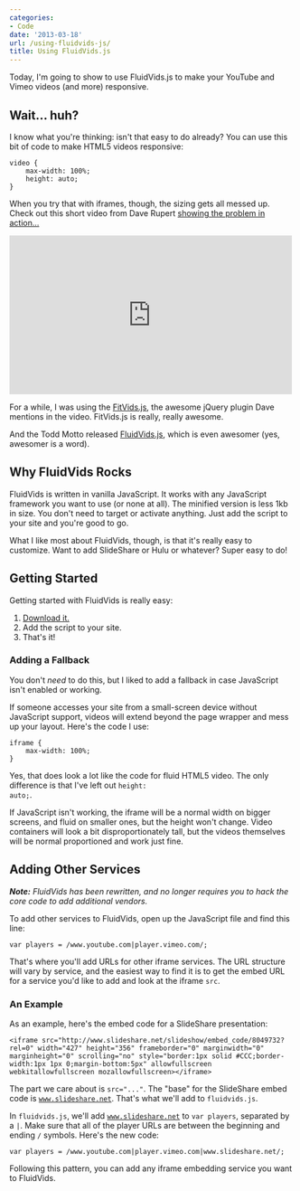 ```yaml
---
categories:
- Code
date: '2013-03-18'
url: /using-fluidvids-js/
title: Using FluidVids.js
---
```


Today, I'm going to show to use FluidVids.js to make your YouTube and Vimeo videos (and more) responsive.
<!--more-->
<h2>Wait... huh?</h2>

I know what you're thinking: isn't that easy to do already? You can use this bit of code to make HTML5 videos responsive:

<pre><code class="language-css">video {
    max-width: 100%;
    height: auto;
}</code></pre>

When you try that with iframes, though, the sizing gets all messed up. Check out this short video from Dave Rupert <a href="http://vimeo.com/28523422">showing the problem in action...</a>

<iframe src="https://player.vimeo.com/video/28523422" width="500" height="281" frameborder="0" webkitAllowFullScreen mozallowfullscreen allowFullScreen></iframe>

For a while, I was using the <a href="http://fitvidsjs.com/">FitVids.js</a>, the awesome jQuery plugin Dave mentions in the video. FitVids.js is really, really awesome.

And the Todd Motto released <a href="http://toddmotto.com/fluid-and-responsive-youtube-and-vimeo-videos-with-fluidvids-js/">FluidVids.js</a>, which is even awesomer (yes, awesomer is a word).

<h2>Why FluidVids Rocks</h2>

FluidVids is written in vanilla JavaScript. It works with any JavaScript framework you want to use (or none at all). The minified version is less 1kb in size. You don't need to target or activate anything. Just add the script to your site and you're good to go.

What I like most about FluidVids, though, is that it's really easy to customize. Want to add SlideShare or Hulu or whatever? Super easy to do!

<h2>Getting Started</h2>

Getting started with FluidVids is really easy:

<ol>
<li><a href="http://toddmotto.com/fluid-and-responsive-youtube-and-vimeo-videos-with-fluidvids-js/">Download it.</a></li>
<li>Add the script to your site.</li>
<li>That's it!</li>
</ol>

<h3>Adding a Fallback</h3>

You don't <em>need</em> to do this, but I liked to add a fallback in case JavaScript isn't enabled or working.

If someone accesses your site from a small-screen device without JavaScript support, videos will extend beyond the page wrapper and mess up your layout. Here's the code I use:

<pre><code class="language-css">iframe {
    max-width: 100%;
}</code></pre>

Yes, that does look a lot like the code for fluid HTML5 video. The only difference is that I've left out <code class="language-css">height: auto;</code>.

If JavaScript isn't working, the iframe will be a normal width on bigger screens, and fluid on smaller ones, but the height won't change. Video containers will look a bit disproportionately tall, but the videos themselves will be normal proportioned and work just fine.

<h2>Adding Other Services</h2>

<em><strong>Note:</strong> FluidVids has been rewritten, and no longer requires you to hack the core code to add additional vendors.</em>

To add other services to FluidVids, open up the JavaScript file and find this line:

<pre><code class="language-javascript">var players = /www.youtube.com|player.vimeo.com/;</code></pre>

That's where you'll add URLs for other iframe services. The URL structure will vary by service, and the easiest way to find it is to get the embed URL for a service you'd like to add and look at the iframe <code class="language-markup">src</code>.

<h3>An Example</h3>

As an example, here's the embed code for a SlideShare presentation:

<pre><code class="language-markup">&lt;iframe src="http://www.slideshare.net/slideshow/embed_code/8049732?rel=0" width="427" height="356" frameborder="0" marginwidth="0" marginheight="0" scrolling="no" style="border:1px solid #CCC;border-width:1px 1px 0;margin-bottom:5px" allowfullscreen webkitallowfullscreen mozallowfullscreen&gt;&lt;/iframe&gt;</code></pre>

The part we care about is <code class="language-markup">src="..."</code>. The "base" for the SlideShare embed code is <code class="language-markup">www.slideshare.net</code>. That's what we'll add to <code class="language-none">fluidvids.js</code>.

In <code class="language-none">fluidvids.js</code>, we'll add <code class="language-none">www.slideshare.net</code> to <code class="language-javascript">var players</code>, separated by a <code class="language-javascript">|</code>. Make sure that all of the player URLs are between the beginning and ending <code class="language-javascript">/</code> symbols. Here's the new code:

<pre><code class="language-javascript">var players = /www.youtube.com|player.vimeo.com|www.slideshare.net/;</code></pre>

Following this pattern, you can add any iframe embedding service you want to FluidVids.